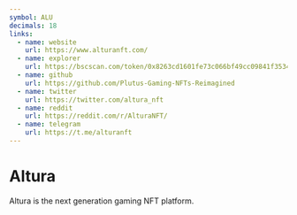 ```yaml
---
symbol: ALU
decimals: 18
links:
  - name: website
    url: https://www.alturanft.com/
  - name: explorer
    url: https://bscscan.com/token/0x8263cd1601fe73c066bf49cc09841f35348e3be0
  - name: github
    url: https://github.com/Plutus-Gaming-NFTs-Reimagined
  - name: twitter
    url: https://twitter.com/altura_nft
  - name: reddit
    url: https://reddit.com/r/AlturaNFT/
  - name: telegram
    url: https://t.me/alturanft
---
```


# Altura

Altura is the next generation gaming NFT platform.
